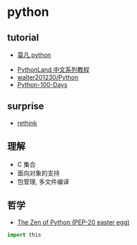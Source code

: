 # python

## tutorial

- [莫凡 python](https://mofanpy.com/)

[](https://mofanpy.com/learning-steps/ ":include :type=iframe")

- [PythonLand 中文系列教程](https://pyld.apachecn.org/#/README)
- [walter201230/Python](https://github.com/walter201230/Python)
- [Python-100-Days](https://github.com/jackfrued/Python-100-Days)

## surprise

- [rethink](https://mofanpy.com/rethink/)

## 理解

- C 集合
- 面向对象的支持
- 包管理, 多文件编译

## 哲学

- [The Zen of Python (PEP-20 easter egg)](https://python.land/the-zen-of-python)

```py
import this
```
